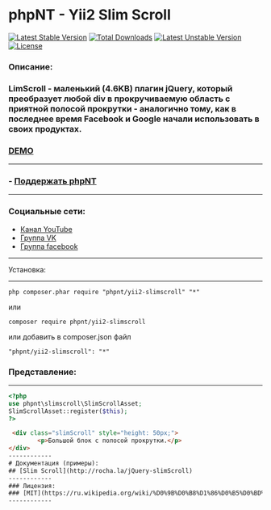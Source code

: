 phpNT - Yii2 Slim Scroll
================================
[![Latest Stable Version](https://poser.pugx.org/phpnt/yii2-slimscroll/v/stable)](https://packagist.org/packages/phpnt/yii2-slimscroll) [![Total Downloads](https://poser.pugx.org/phpnt/yii2-slimscroll/downloads)](https://packagist.org/packages/phpnt/yii2-slimscroll) [![Latest Unstable Version](https://poser.pugx.org/phpnt/yii2-slimscroll/v/unstable)](https://packagist.org/packages/phpnt/yii2-slimscroll) [![License](https://poser.pugx.org/phpnt/yii2-slimscroll/license)](https://packagist.org/packages/phpnt/yii2-slimscroll)
### Описание:
### LimScroll - маленький (4.6KB) плагин jQuery, который преобразует любой div в прокручиваемую область с приятной полосой прокрутки - аналогично тому, как в последнее время Facebook и Google начали использовать в своих продуктах.
### [DEMO](http://phpnt.com/widget/slimscroll)

------------
### - [Поддержать phpNT](http://phpnt.com/donate/index)
------------

### Социальные сети:
 - [Канал YouTube](https://www.youtube.com/c/phpnt)
 - [Группа VK](https://vk.com/phpnt)
 - [Группа facebook](https://www.facebook.com/Phpnt-595851240515413/)

------------

Установка:

------------

```
php composer.phar require "phpnt/yii2-slimscroll" "*"
```
или

```
composer require phpnt/yii2-slimscroll
```

или добавить в composer.json файл

```
"phpnt/yii2-slimscroll": "*"
```

### Представление:
------------
```php
<?php
use phpnt\slimscroll\SlimScrollAsset;
SlimScrollAsset::register($this);
?>
```
```html
 <div class="slimScroll" style="height: 50px;">
        <p>Большой блок с полосой прокрутки.</p>
</div>
------------
# Документация (примеры):
## [Slim Scroll](http://rocha.la/jQuery-slimScroll)
------------
### Лицензия:
### [MIT](https://ru.wikipedia.org/wiki/%D0%9B%D0%B8%D1%86%D0%B5%D0%BD%D0%B7%D0%B8%D1%8F_MIT)
------------
